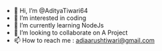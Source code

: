 - 👋 Hi, I’m @AdityaTiwari64
- 👀 I’m interested in coding
- 🌱 I’m currently learning NodeJs
- 💞️ I’m looking to collaborate on A Project 
- 📫 How to reach me : adiaarushtiwari@gmail.com

<!---
AdityaTiwari64/AdityaTiwari64 is a ✨ special ✨ repository because its `README.md` (this file) appears on your GitHub profile.
You can click the Preview link to take a look at your changes.
--->
